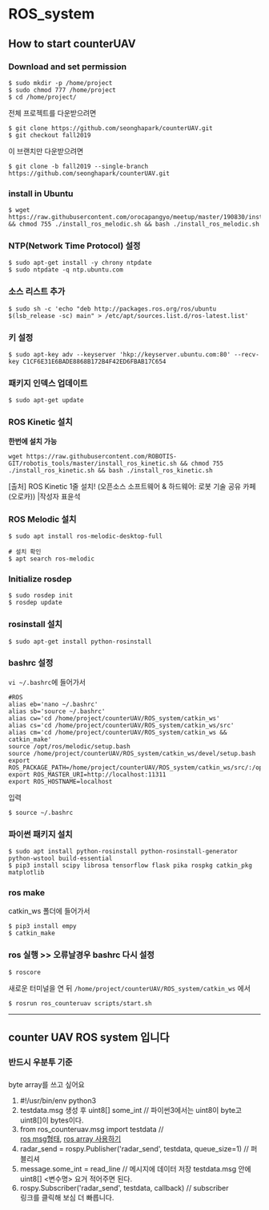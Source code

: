 ROS_system
=======
## How to start counterUAV

### Download and set permission
```
$ sudo mkdir -p /home/project
$ sudo chmod 777 /home/project
$ cd /home/project/
```

전체 프로젝트를 다운받으려면

```
$ git clone https://github.com/seonghapark/counterUAV.git
$ git checkout fall2019
```

이 브랜치만 다운받으려면
```
$ git clone -b fall2019 --single-branch https://github.com/seonghapark/counterUAV.git
```


###  install in Ubuntu
```
$ wget https://raw.githubusercontent.com/orocapangyo/meetup/master/190830/install_ros_melodic.sh && chmod 755 ./install_ros_melodic.sh && bash ./install_ros_melodic.sh
```

### NTP(Network Time Protocol) 설정
```
$ sudo apt-get install -y chrony ntpdate
$ sudo ntpdate -q ntp.ubuntu.com
```

### 소스 리스트 추가 
```
$ sudo sh -c 'echo "deb http://packages.ros.org/ros/ubuntu $(lsb_release -sc) main" > /etc/apt/sources.list.d/ros-latest.list'
```

### 키 설정
```
$ sudo apt-key adv --keyserver 'hkp://keyserver.ubuntu.com:80' --recv-key C1CF6E31E6BADE8868B172B4F42ED6FBAB17C654
```

### 패키지 인덱스 업데이트
```
$ sudo apt-get update
```

### ROS Kinetic 설치
**한번에 설치 가능**
```
wget https://raw.githubusercontent.com/ROBOTIS-GIT/robotis_tools/master/install_ros_kinetic.sh && chmod 755 ./install_ros_kinetic.sh && bash ./install_ros_kinetic.sh
```

[출처] ROS Kinetic 1줄 설치! (오픈소스 소프트웨어 & 하드웨어: 로봇 기술 공유 카페 (오로카)) |작성자 표윤석

### ROS Melodic 설치
```
$ sudo apt install ros-melodic-desktop-full

# 설치 확인
$ apt search ros-melodic
```

### Initialize rosdep
```
$ sudo rosdep init
$ rosdep update
```

### rosinstall 설치
```
$ sudo apt-get install python-rosinstall
```

### bashrc 설정
`vi ~/.bashrc`에 들어가서

```
#ROS
alias eb='nano ~/.bashrc'
alias sb='source ~/.bashrc'
alias cw='cd /home/project/counterUAV/ROS_system/catkin_ws'
alias cs='cd /home/project/counterUAV/ROS_system/catkin_ws/src'
alias cm='cd /home/project/counterUAV/ROS_system/catkin_ws && catkin_make'
source /opt/ros/melodic/setup.bash
source /home/project/counterUAV/ROS_system/catkin_ws/devel/setup.bash
export ROS_PACKAGE_PATH=/home/project/counterUAV/ROS_system/catkin_ws/src/:/opt/ros/melodic/share
export ROS_MASTER_URI=http://localhost:11311
export ROS_HOSTNAME=localhost
```
입력

```
$ source ~/.bashrc
```

### 파이썬 패키지 설치
```
$ sudo apt install python-rosinstall python-rosinstall-generator python-wstool build-essential
$ pip3 install scipy librosa tensorflow flask pika rospkg catkin_pkg matplotlib
```


### ros make

catkin_ws 폴더에 들어가서

```
$ pip3 install empy
$ catkin_make
```

### ros 실행 >> 오류날경우 bashrc 다시 설정

```
$ roscore
```

새로운 터미널을 연 뒤
`/home/project/counterUAV/ROS_system/catkin_ws` 에서
```
$ rosrun ros_counteruav scripts/start.sh
```




---------

## counter UAV ROS system 입니다

### 반드시 우분투 기준 


### 
byte array를 쓰고 싶어요<br>
1. #!/usr/bin/env python3<br>
2. testdata.msg 생성 후 uint8[] some_int // 파이썬3에서는 uint8이 byte고 uint8[]이 bytes이다.
3. from ros_counteruav.msg import testdata  // <br> [ros msg형태](http://wiki.ros.org/msg), [ros array 사용하기](https://answers.ros.org/question/9471/how-to-recieve-an-array-over-publisher-and-subscriber-python/)<br>
4. radar_send = rospy.Publisher('radar_send', testdata, queue_size=1) // 퍼블리셔<br>
5. message.some_int = read_line // 메시지에 데이터 저장 testdata.msg 안에 uint8[] <변수명> 요거 적어주면 된다.<br>
6. rospy.Subscriber('radar_send', testdata, callback) // subscriber <br>
링크를 클릭해 보심 더 빠릅니다.

